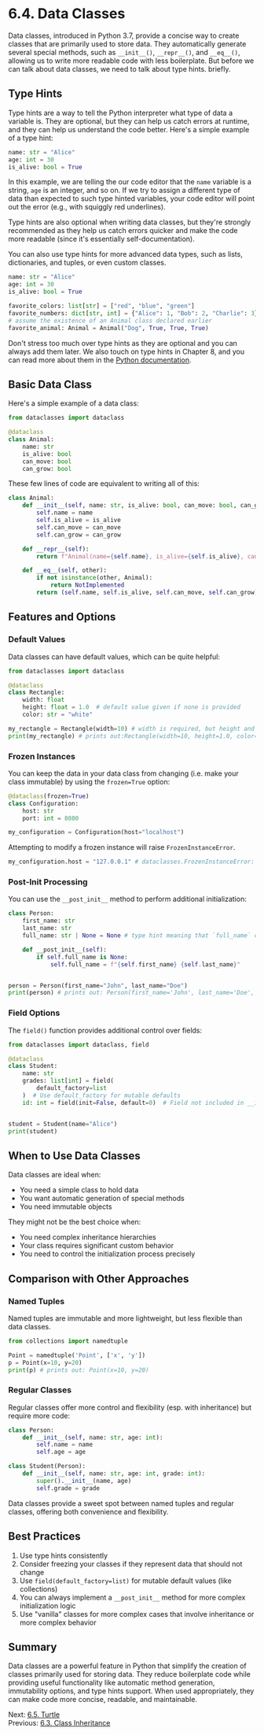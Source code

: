 # 6.4. Data Classes

Data classes, introduced in Python 3.7, provide a concise way to create classes that are primarily used to store data.
They automatically generate several special methods, such as `__init__()`, `__repr__()`, and `__eq__()`, allowing us
to write more readable code with less boilerplate. But before we can talk about data classes, we need to talk about type hints. briefly.

## Type Hints

Type hints are a way to tell the Python interpreter what type of data a variable is. They are optional, but they can
help us catch errors at runtime, and they can help us understand the code better. Here's a simple example of a type hint:

```python
name: str = "Alice"
age: int = 30
is_alive: bool = True
```

In this example, we are telling the our code editor that the `name` variable is a string, `age` is an integer, and so
on. If we try to assign a different type of data than expected to such type hinted variables, your code editor will point
out the error (e.g., with squiggly red underlines).

Type hints are also optional when writing data classes, but they're strongly recommended as they help us catch
errors quicker and make the code more readable (since it's essentially self-documentation).

You can also use type hints for more advanced data types, such as lists, dictionaries, and tuples, or even custom classes.

```python
name: str = "Alice"
age: int = 30
is_alive: bool = True

favorite_colors: list[str] = ["red", "blue", "green"]
favorite_numbers: dict[str, int] = {"Alice": 1, "Bob": 2, "Charlie": 3}
# assume the existence of an Animal class declared earlier
favorite_animal: Animal = Animal("Dog", True, True, True)
```

Don't stress too much over type hints as they are optional and you can always add them later. We also touch on type hints in Chapter 8, and you can read more about them in the [Python documentation](https://docs.python.org/3/library/typing.html).

## Basic Data Class

Here's a simple example of a data class:

```python
from dataclasses import dataclass

@dataclass
class Animal:
    name: str
    is_alive: bool
    can_move: bool
    can_grow: bool
```

These few lines of code are equivalent to writing all of this:

```python
class Animal:
    def __init__(self, name: str, is_alive: bool, can_move: bool, can_grow: bool):
        self.name = name
        self.is_alive = is_alive
        self.can_move = can_move
        self.can_grow = can_grow

    def __repr__(self):
        return f"Animal(name={self.name}, is_alive={self.is_alive}, can_move={self.can_move}, can_grow={self.can_grow})"

    def __eq__(self, other):
        if not isinstance(other, Animal):
            return NotImplemented
        return (self.name, self.is_alive, self.can_move, self.can_grow) == (other.name, other.is_alive, other.can_move, other.can_grow)
```

## Features and Options

### Default Values

Data classes can have default values, which can be quite helpful:

```python
from dataclasses import dataclass

@dataclass
class Rectangle:
    width: float
    height: float = 1.0  # default value given if none is provided
    color: str = "white"

my_rectangle = Rectangle(width=10) # width is required, but height and color have defaults
print(my_rectangle) # prints out:Rectangle(width=10, height=1.0, color='white')
```

### Frozen Instances

You can keep the data in your data class from changing (i.e. make your class immutable) by using the `frozen=True`
option:

```python
@dataclass(frozen=True)
class Configuration:
    host: str
    port: int = 8080

my_configuration = Configuration(host="localhost")

```

Attempting to modify a frozen instance will raise `FrozenInstanceError`.

```python
my_configuration.host = "127.0.0.1" # dataclasses.FrozenInstanceError: cannot assign to field 'host'
```

### Post-Init Processing

You can use the `__post_init__` method to perform additional initialization:

```python
class Person:
    first_name: str
    last_name: str
    full_name: str | None = None # type hint meaning that `full_name` can be a string or the value `None`

    def __post_init__(self):
        if self.full_name is None:
            self.full_name = f"{self.first_name} {self.last_name}"


person = Person(first_name="John", last_name="Doe")
print(person) # prints out: Person(first_name='John', last_name='Doe', full_name='John Doe')
```

### Field Options

The `field()` function provides additional control over fields:

```python
from dataclasses import dataclass, field

@dataclass
class Student:
    name: str
    grades: list[int] = field(
        default_factory=list
    )  # Use default_factory for mutable defaults
    id: int = field(init=False, default=0)  # Field not included in __init__ -- don't provide it at creation!


student = Student(name="Alice")
print(student)
```

## When to Use Data Classes

Data classes are ideal when:

- You need a simple class to hold data
- You want automatic generation of special methods
- You need immutable objects

They might not be the best choice when:

- You need complex inheritance hierarchies
- Your class requires significant custom behavior
- You need to control the initialization process precisely

## Comparison with Other Approaches

### Named Tuples

Named tuples are immutable and more lightweight, but less flexible than data classes.

```python
from collections import namedtuple

Point = namedtuple('Point', ['x', 'y'])
p = Point(x=10, y=20)
print(p) # prints out: Point(x=10, y=20)
```

### Regular Classes

Regular classes offer more control and flexibility (esp. with inheritance) but require more code:

```python
class Person:
    def __init__(self, name: str, age: int):
        self.name = name
        self.age = age

class Student(Person):
    def __init__(self, name: str, age: int, grade: int):
        super().__init__(name, age)
        self.grade = grade
```

Data classes provide a sweet spot between named tuples and regular classes, offering both convenience and flexibility.

## Best Practices

1. Use type hints consistently
2. Consider freezing your classes if they represent data that should not change
3. Use `field(default_factory=list)` for mutable default values (like collections)
4. You can always implement a `__post_init__` method for more complex initialization logic
5. Use "vanilla" classes for more complex cases that involve inheritance or more complex behavior

## Summary

Data classes are a powerful feature in Python that simplify the creation of classes primarily used for storing data. They reduce boilerplate code while providing useful functionality like automatic method generation, immutability options, and type hints support. When used appropriately, they can make code more concise, readable, and maintainable.

Next: [6.5. Turtle](6.5.%20Turtle.md)<br>
Previous: [6.3. Class Inheritance](6.3.%20Class%20Inheritance.md)
